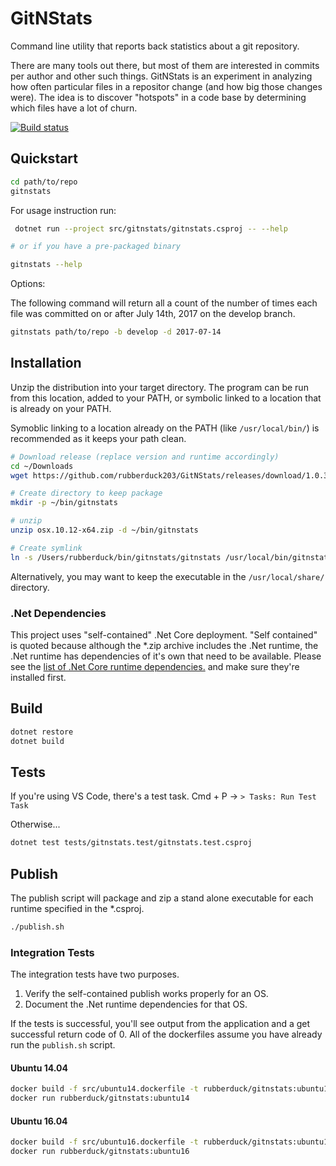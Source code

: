 # GitNStats

Command line utility that reports back statistics about a git repository.

There are many tools out there, but most of them are interested in commits per author and other such things.
GitNStats is an experiment in analyzing how often particular files in a repositor change (and how big those changes were).
The idea is to discover "hotspots" in a code base by determining which files have a lot of churn.

[![Build status](https://ci.appveyor.com/api/projects/status/5ncbrrsob8t44bc5/branch/master?svg=true)](https://ci.appveyor.com/project/Rubberduck/gitnstats/branch/master)

## Quickstart

```bash
cd path/to/repo
gitnstats
```

For usage instruction run:

```bash
 dotnet run --project src/gitnstats/gitnstats.csproj -- --help

# or if you have a pre-packaged binary

gitnstats --help
```

Options:

The following command will return all a count of the number of times each file was committed on or after July 14th, 2017 on the develop branch.

```bash
gitnstats path/to/repo -b develop -d 2017-07-14
```

## Installation

Unzip the distribution into your target directory.
The program can be run from this location, added to your PATH, 
or symbolic linked to a location that is already on your PATH.

Symoblic linking to a location already on the PATH (like `/usr/local/bin/`) is recommended as it keeps your path clean.

```bash
# Download release (replace version and runtime accordingly)
cd ~/Downloads
wget https://github.com/rubberduck203/GitNStats/releases/download/1.0.3/osx.10.12-x64.zip

# Create directory to keep package
mkdir -p ~/bin/gitnstats

# unzip
unzip osx.10.12-x64.zip -d ~/bin/gitnstats

# Create symlink
ln -s /Users/rubberduck/bin/gitnstats/gitnstats /usr/local/bin/gitnstats
```

Alternatively, you may want to keep the executable in the `/usr/local/share/` directory.

### .Net Dependencies

This project uses "self-contained" .Net Core deployment.
"Self contained" is quoted because although the *.zip archive includes the .Net runtime,
the .Net runtime has dependencies of it's own that need to be available.
Please see the [list of .Net Core runtime dependencies.][dotnet-deps] and make sure they're installed first. 

[dotnet-deps]: https://github.com/dotnet/core/blob/master/Documentation/prereqs.md

## Build

```bash
dotnet restore
dotnet build
```

## Tests

If you're using VS Code, there's a test task.
Cmd + P -> `> Tasks: Run Test Task`

Otherwise...

```bash
dotnet test tests/gitnstats.test/gitnstats.test.csproj
```

## Publish

The publish script will package and zip a stand alone executable for each runtime specified in the *.csproj.

```bash
./publish.sh
```

### Integration Tests

The integration tests have two purposes.

1. Verify the self-contained publish works properly for an OS.
2. Document the .Net runtime dependencies for that OS.

If the tests is successful, you'll see output from the application and a get successful return code of 0.
All of the dockerfiles assume you have already run the `publish.sh` script. 

#### Ubuntu 14.04

```bash
docker build -f src/ubuntu14.dockerfile -t rubberduck/gitnstats:ubuntu14 src
docker run rubberduck/gitnstats:ubuntu14
```

#### Ubuntu 16.04

```bash
docker build -f src/ubuntu16.dockerfile -t rubberduck/gitnstats:ubuntu16 src
docker run rubberduck/gitnstats:ubuntu16
```